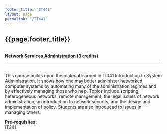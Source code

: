 ```yaml
---
footer_title: "IT441"
layout: page
permalink: "/IT441"
---
```


## {{page.footer_title}}
\
**Network Services Administration (3 credits)**

---
\
This course builds upon the material learned in IT341 Introduction to System Administration. It shows how one may better administer networked computer systems by automating many of the administration regimes and by effectively managing those who help. Topics include scripting, heterogeneous networks, remote management, the legal issues of network administration, an introduction to network security, and the design and implementation of policy. Students are also introduced to issues in managing others.

**Pre-requisites:**
\
IT341.